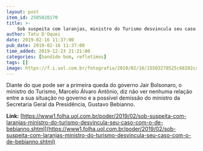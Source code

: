 ```yaml
---
layout: post
item_id: 2505020170
title: >-
    Sob suspeita com laranjas, ministro do Turismo desvincula seu caso com o de Bebianno
author: Tatu D'Oquei
date: 2019-02-16 11:37:00
pub_date: 2019-02-16 11:37:00
time_added: 2019-12-23 21:21:00
categories: [bandido bom, refletimos]
tags: []
image: https://f.i.uol.com.br/fotografia/2019/02/16/15503278525c68202ca5dd3_1550327852_3x2_xl.jpg
---
```


Diante do que pode ser a primeira queda do governo Jair Bolsonaro, o ministro do Turismo, Marcelo Álvaro Antônio, diz não ver nenhuma relação entre a sua situação no governo e a possível demissão do ministro da Secretaria Geral da Presidência, Gustavo Bebianno.

**Link:** [https://www1.folha.uol.com.br/poder/2019/02/sob-suspeita-com-laranjas-ministro-do-turismo-desvincula-seu-caso-com-o-de-bebianno.shtml](https://www1.folha.uol.com.br/poder/2019/02/sob-suspeita-com-laranjas-ministro-do-turismo-desvincula-seu-caso-com-o-de-bebianno.shtml)

